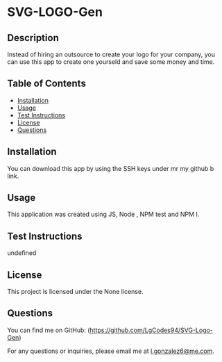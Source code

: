 
  # SVG-LOGO-Gen  
  
  ## Description
  Instead of hiring an outsource to create your logo for your company, you can use this app to create one yourseld and save some money and time.
  
  ## Table of Contents
  - [Installation](#installation)
  - [Usage](#usage)
  - [Test Instructions](#test-instructions)
  - [License](#license)
  - [Questions](#questions)
  
  ## Installation
  You can download this app by using the SSH keys under mr my github b link.
  
  ## Usage
  This application was created using JS, Node , NPM test and NPM I.
  
  ## Test Instructions
  undefined
  
  ## License
  This project is licensed under the None license.
  
  ## Questions
  You can find me on GitHub: (https://github.com/LgCodes94/SVG-Logo-Gen)
  
  For any questions or inquiries, please email me at l.gonzalez6@me.com.
  